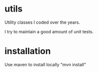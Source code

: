 # utils
Utility classes I coded over the years.

I try to maintain a good amount of unit tests.

# installation

Use maven to install locally
"mvn install"
